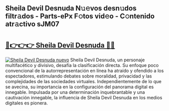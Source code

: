 ## Sheila Devil Desnuda N𝚞𝚎vos desn𝚞dos filtr𝚊dos - Parts-ePx F𝚘tos vid𝚎o - C𝚘ntenido atr𝚊ctivo sJM07

# <h2><a href="http://mb0igud.tromn.icu/?c=Sheila+Devil+Desnuda">🔗👉👉👉 Sheila Devil Desnuda 🔗🔗</a></h2>

[![Sheila Devil Desnuda nuevo](https://i.imgur.com/pEAQMta.gif)](http://mb0igud.tromn.icu/?c=Sheila+Devil+Desnuda)
Sheila Devil Desnuda, un personaje multifacético y divisivo, desafía la clasificación directa. Su enfoque poco convencional de la autorrepresentación en línea ha atraído y ofendido a los espectadores, estimulando debates sobre moralidad, privacidad y las complejidades de las sociedades virtuales. Independientemente de lo que se avecina, su importancia en la configuración del panorama digital es innegable. Impulsada por una determinación inquebrantable y una cautivación innegable, la influencia de Sheila Devil Desnuda en los medios digitales es pionera.
